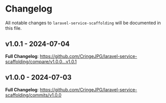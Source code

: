 # Changelog

All notable changes to `laravel-service-scaffolding` will be documented in this file.

## v1.0.1 - 2024-07-04

**Full Changelog**: https://github.com/CringeJPG/laravel-service-scaffolding/compare/v1.0.0...v1.0.1

## v1.0.0 - 2024-07-03

**Full Changelog**: https://github.com/CringeJPG/laravel-service-scaffolding/commits/v1.0.0
